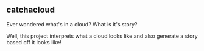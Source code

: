## catchacloud
Ever wondered what's in a cloud? What is it's story?

Well, this project interprets what a cloud looks like and also generate a story based off it looks like!

